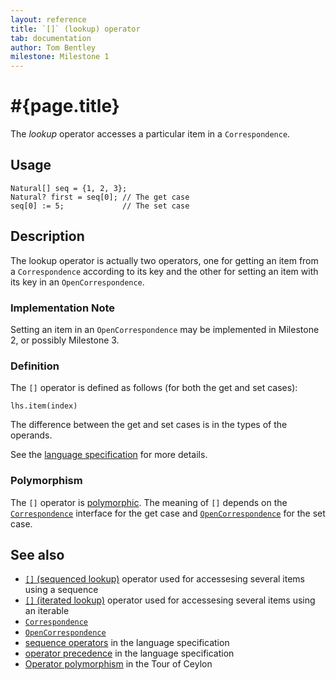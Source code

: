 ```yaml
---
layout: reference
title: `[]` (lookup) operator
tab: documentation
author: Tom Bentley
milestone: Milestone 1
---
```


# #{page.title}

The *lookup* operator accesses a particular item in a `Correspondence`.

## Usage 

    Natural[] seq = {1, 2, 3};
    Natural? first = seq[0]; // The get case
    seq[0] := 5;             // The set case

## Description

The lookup operator is actually two operators, one for getting an item from a 
`Correspondence` according to its key and the other for setting an 
item with its key in an `OpenCorrespondence`.

### Implementation Note

<!-- M2 -->
Setting an item in an `OpenCorrespondence` may be implemented in Milestone 2,
or possibly Milestone 3.

### Definition

The `[]` operator is defined as follows (for both the get and set cases):

    lhs.item(index)

The difference between the get and set cases is in the types of the operands.

See the [language specification](#{site.urls.spec}#listmap) for 
more details.

### Polymorphism

The `[]` operator is [polymorphic](/documentation/reference/operator/operator-polymorphism). 
The meaning of `[]` depends on the 
[`Correspondence`](../../ceylon.language/Correspondence) 
interface for the get case and 
[`OpenCorrespondence`](../../ceylon.language/OpenCorrespondence)
for the set case.

## See also

* [`[]` (sequenced lookup)](../sequenced-lookup) operator used for accessesing several items using a sequence
* [`[]` (iterated lookup)](../iterated-lookup) operator used for accessesing several items using an iterable
* [`Correspondence`](../../ceylon.language/Correspondence) 
* [`OpenCorrespondence`](../../ceylon.language/OpenCorrespondence)
* [sequence operators](#{site.urls.spec}#listmap) in the 
  language specification
* [operator precedence](#{site.urls.spec}#operatorprecedence) in the 
  language specification
* [Operator polymorphism](/documentation/tour/language-module/#operator_polymorphism) 
  in the Tour of Ceylon

